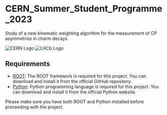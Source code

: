 # CERN_Summer_Student_Programme_2023
Study of a new kinematic weighting algorithm for the measurement of CP asymmetries in charm decays

![CERN Logo](.images/cern.png)
![LHCb Logo](.images/lhcb.png)

## Requirements
- [ROOT](https://github.com/root-project/root): The ROOT framework is required for this project. You can download and install it from the official GitHub repository.
- [Python](https://www.python.org): Python programming language is required for this project. You can download and install it from the official Python website.

Please make sure you have both ROOT and Python installed before proceeding with the project.
